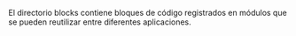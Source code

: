 El directorio blocks contiene bloques de código registrados en módulos que se pueden reutilizar entre diferentes aplicaciones.
